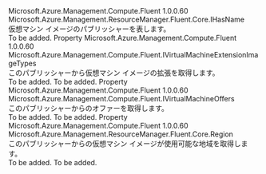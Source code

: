 <Type Name="IVirtualMachinePublisher" FullName="Microsoft.Azure.Management.Compute.Fluent.IVirtualMachinePublisher">
  <TypeSignature Language="C#" Value="public interface IVirtualMachinePublisher : Microsoft.Azure.Management.ResourceManager.Fluent.Core.IHasName" />
  <TypeSignature Language="ILAsm" Value=".class public interface auto ansi abstract IVirtualMachinePublisher implements class Microsoft.Azure.Management.ResourceManager.Fluent.Core.IHasName" />
  <TypeSignature Language="DocId" Value="T:Microsoft.Azure.Management.Compute.Fluent.IVirtualMachinePublisher" />
  <TypeSignature Language="VB.NET" Value="Public Interface IVirtualMachinePublisher&#xA;Implements IHasName" />
  <TypeSignature Language="F#" Value="type IVirtualMachinePublisher = interface&#xA;    interface IHasName" />
  <AssemblyInfo>
    <AssemblyName>Microsoft.Azure.Management.Compute.Fluent</AssemblyName>
    <AssemblyVersion>1.0.0.60</AssemblyVersion>
  </AssemblyInfo>
  <Interfaces>
    <Interface>
      <InterfaceName>Microsoft.Azure.Management.ResourceManager.Fluent.Core.IHasName</InterfaceName>
    </Interface>
  </Interfaces>
  <Docs>
    <summary>
            仮想マシン イメージのパブリッシャーを表します。
            </summary>
    <remarks>To be added.</remarks>
  </Docs>
  <Members>
    <Member MemberName="ExtensionTypes">
      <MemberSignature Language="C#" Value="public Microsoft.Azure.Management.Compute.Fluent.IVirtualMachineExtensionImageTypes ExtensionTypes { get; }" />
      <MemberSignature Language="ILAsm" Value=".property instance class Microsoft.Azure.Management.Compute.Fluent.IVirtualMachineExtensionImageTypes ExtensionTypes" />
      <MemberSignature Language="DocId" Value="P:Microsoft.Azure.Management.Compute.Fluent.IVirtualMachinePublisher.ExtensionTypes" />
      <MemberSignature Language="VB.NET" Value="Public ReadOnly Property ExtensionTypes As IVirtualMachineExtensionImageTypes" />
      <MemberSignature Language="F#" Value="member this.ExtensionTypes : Microsoft.Azure.Management.Compute.Fluent.IVirtualMachineExtensionImageTypes" Usage="Microsoft.Azure.Management.Compute.Fluent.IVirtualMachinePublisher.ExtensionTypes" />
      <MemberType>Property</MemberType>
      <AssemblyInfo>
        <AssemblyName>Microsoft.Azure.Management.Compute.Fluent</AssemblyName>
        <AssemblyVersion>1.0.0.60</AssemblyVersion>
      </AssemblyInfo>
      <ReturnValue>
        <ReturnType>Microsoft.Azure.Management.Compute.Fluent.IVirtualMachineExtensionImageTypes</ReturnType>
      </ReturnValue>
      <Docs>
        <summary>
            このパブリッシャーから仮想マシン イメージの拡張を取得します。
            </summary>
        <value>To be added.</value>
        <remarks>To be added.</remarks>
      </Docs>
    </Member>
    <Member MemberName="Offers">
      <MemberSignature Language="C#" Value="public Microsoft.Azure.Management.Compute.Fluent.IVirtualMachineOffers Offers { get; }" />
      <MemberSignature Language="ILAsm" Value=".property instance class Microsoft.Azure.Management.Compute.Fluent.IVirtualMachineOffers Offers" />
      <MemberSignature Language="DocId" Value="P:Microsoft.Azure.Management.Compute.Fluent.IVirtualMachinePublisher.Offers" />
      <MemberSignature Language="VB.NET" Value="Public ReadOnly Property Offers As IVirtualMachineOffers" />
      <MemberSignature Language="F#" Value="member this.Offers : Microsoft.Azure.Management.Compute.Fluent.IVirtualMachineOffers" Usage="Microsoft.Azure.Management.Compute.Fluent.IVirtualMachinePublisher.Offers" />
      <MemberType>Property</MemberType>
      <AssemblyInfo>
        <AssemblyName>Microsoft.Azure.Management.Compute.Fluent</AssemblyName>
        <AssemblyVersion>1.0.0.60</AssemblyVersion>
      </AssemblyInfo>
      <ReturnValue>
        <ReturnType>Microsoft.Azure.Management.Compute.Fluent.IVirtualMachineOffers</ReturnType>
      </ReturnValue>
      <Docs>
        <summary>
            このパブリッシャーからのオファーを取得します。
            </summary>
        <value>To be added.</value>
        <remarks>To be added.</remarks>
      </Docs>
    </Member>
    <Member MemberName="Region">
      <MemberSignature Language="C#" Value="public Microsoft.Azure.Management.ResourceManager.Fluent.Core.Region Region { get; }" />
      <MemberSignature Language="ILAsm" Value=".property instance class Microsoft.Azure.Management.ResourceManager.Fluent.Core.Region Region" />
      <MemberSignature Language="DocId" Value="P:Microsoft.Azure.Management.Compute.Fluent.IVirtualMachinePublisher.Region" />
      <MemberSignature Language="VB.NET" Value="Public ReadOnly Property Region As Region" />
      <MemberSignature Language="F#" Value="member this.Region : Microsoft.Azure.Management.ResourceManager.Fluent.Core.Region" Usage="Microsoft.Azure.Management.Compute.Fluent.IVirtualMachinePublisher.Region" />
      <MemberType>Property</MemberType>
      <AssemblyInfo>
        <AssemblyName>Microsoft.Azure.Management.Compute.Fluent</AssemblyName>
        <AssemblyVersion>1.0.0.60</AssemblyVersion>
      </AssemblyInfo>
      <ReturnValue>
        <ReturnType>Microsoft.Azure.Management.ResourceManager.Fluent.Core.Region</ReturnType>
      </ReturnValue>
      <Docs>
        <summary>
            このパブリッシャーからの仮想マシン イメージが使用可能な地域を取得します。
            </summary>
        <value>To be added.</value>
        <remarks>To be added.</remarks>
      </Docs>
    </Member>
  </Members>
</Type>